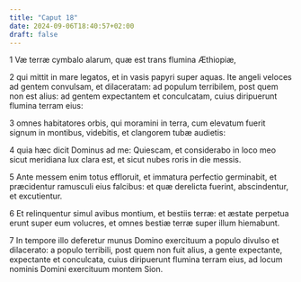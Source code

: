 ```yaml
---
title: "Caput 18"
date: 2024-09-06T18:40:57+02:00
draft: false
---
```




1 Væ terræ cymbalo alarum, quæ est trans flumina Æthiopiæ,

2 qui mittit in mare legatos, et in vasis papyri super aquas. Ite angeli veloces ad gentem convulsam, et dilaceratam: ad populum terribilem, post quem non est alius: ad gentem expectantem et conculcatam, cuius diripuerunt flumina terram eius:

3 omnes habitatores orbis, qui moramini in terra, cum elevatum fuerit signum in montibus, videbitis, et clangorem tubæ audietis:

4 quia hæc dicit Dominus ad me: Quiescam, et considerabo in loco meo sicut meridiana lux clara est, et sicut nubes roris in die messis.

5 Ante messem enim totus effloruit, et immatura perfectio germinabit, et præcidentur ramusculi eius falcibus: et quæ derelicta fuerint, abscindentur, et excutientur.

6 Et relinquentur simul avibus montium, et bestiis terræ: et æstate perpetua erunt super eum volucres, et omnes bestiæ terræ super illum hiemabunt.

7 In tempore illo deferetur munus Domino exercituum a populo divulso et dilacerato: a populo terribili, post quem non fuit alius, a gente expectante, expectante et conculcata, cuius diripuerunt flumina terram eius, ad locum nominis Domini exercituum montem Sion.

